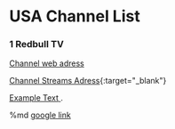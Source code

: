 # USA Channel List

### 1 Redbull TV
[Channel web adress](https://www.redbull.com/int-en/channels/best-of-red-bull-stream)
  
[Channel Streams Adress](https://rbmn-live.akamaized.net/hls/live/590964/BoRB-AT/master.m3u8){:target="_blank"}
  
<a href="https://example.com" target="_blank" rel="noopener"><span>Example Text</span> </a>.

%md <a href="https://google.com" target="_blank">google link</a>
